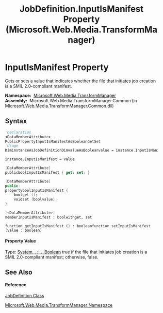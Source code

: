 ﻿---
title: JobDefinition.InputIsManifest Property  (Microsoft.Web.Media.TransformManager)
TOCTitle: InputIsManifest Property
ms:assetid: P:Microsoft.Web.Media.TransformManager.JobDefinition.InputIsManifest
ms:mtpsurl: https://msdn.microsoft.com/en-us/library/microsoft.web.media.transformmanager.jobdefinition.inputismanifest(v=VS.90)
ms:contentKeyID: 35520903
ms.date: 06/14/2012
mtps_version: v=VS.90
f1_keywords:
- Microsoft.Web.Media.TransformManager.JobDefinition.set_InputIsManifest
- Microsoft.Web.Media.TransformManager.JobDefinition.get_InputIsManifest
- Microsoft.Web.Media.TransformManager.JobDefinition.InputIsManifest
dev_langs:
- CSharp
- JScript
- VB
- FSharp
- c++
api_location:
- Microsoft.Web.Media.TransformManager.Common.dll
api_name:
- Microsoft.Web.Media.TransformManager.JobDefinition.get_InputIsManifest
- Microsoft.Web.Media.TransformManager.JobDefinition.InputIsManifest
- Microsoft.Web.Media.TransformManager.JobDefinition.set_InputIsManifest
api_type:
- Managed
topic_type:
- apiref
- kbSyntax
product_family_name: VS
ROBOTS: INDEX,FOLLOW
---

# InputIsManifest Property

Gets or sets a value that indicates whether the file that initiates job creation is a SMIL 2.0-compliant manifest.

**Namespace:**  [Microsoft.Web.Media.TransformManager](microsoft-web-media-transformmanager-namespace.md)  
**Assembly:**  Microsoft.Web.Media.TransformManager.Common (in Microsoft.Web.Media.TransformManager.Common.dll)

## Syntax

``` vb
'Declaration
<DataMemberAttribute> _
PublicPropertyInputIsManifestAsBooleanGetSet
'Usage
DiminstanceAsJobDefinitionDimvalueAsBooleanvalue = instance.InputIsManifest

instance.InputIsManifest = value
```

``` csharp
[DataMemberAttribute]
publicboolInputIsManifest { get; set; }
```

``` c++
[DataMemberAttribute]
public:
propertyboolInputIsManifest {
    boolget ();
    voidset (boolvalue);
}
```

``` fsharp
[<DataMemberAttribute>]
memberInputIsManifest : boolwithget, set
```

``` jscript
function getInputIsManifest () : booleanfunction setInputIsManifest (value : boolean)
```

#### Property Value

Type: [System. . :: . .Boolean](https://msdn.microsoft.com/en-us/library/a28wyd50\(v=vs.90\))  
true if the file that initiates job creation is a SMIL 2.0-compliant manifest; otherwise, false.  

## See Also

#### Reference

[JobDefinition Class](jobdefinition-class-microsoft-web-media-transformmanager.md)

[Microsoft.Web.Media.TransformManager Namespace](microsoft-web-media-transformmanager-namespace.md)

